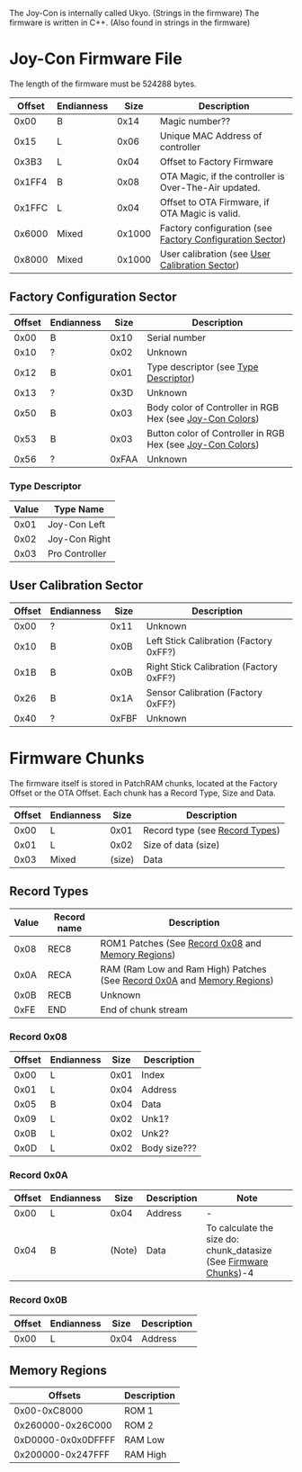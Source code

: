 The Joy-Con is internally called Ukyo. (Strings in the firmware) The
firmware is written in C++. (Also found in strings in the firmware)

# Joy-Con Firmware File

The length of the firmware must be 524288
bytes.

| Offset | Endianness | Size   | Description                                                                                          |
| ------ | ---------- | ------ | ---------------------------------------------------------------------------------------------------- |
| 0x00   | B          | 0x14   | Magic number??                                                                                       |
| 0x15   | L          | 0x06   | Unique MAC Address of controller                                                                     |
| 0x3B3  | L          | 0x04   | Offset to Factory Firmware                                                                           |
| 0x1FF4 | B          | 0x08   | OTA Magic, if the controller is Over-The-Air updated.                                                |
| 0x1FFC | L          | 0x04   | Offset to OTA Firmware, if OTA Magic is valid.                                                       |
| 0x6000 | Mixed      | 0x1000 | Factory configuration (see [Factory Configuration Sector](#Factory_Configuration_Sector "wikilink")) |
| 0x8000 | Mixed      | 0x1000 | User calibration (see [User Calibration Sector](#User_Calibration_Sector "wikilink"))                |

## Factory Configuration Sector

| Offset | Endianness | Size  | Description                                                                                        |
| ------ | ---------- | ----- | -------------------------------------------------------------------------------------------------- |
| 0x00   | B          | 0x10  | Serial number                                                                                      |
| 0x10   | ?          | 0x02  | Unknown                                                                                            |
| 0x12   | B          | 0x01  | Type descriptor (see [Type Descriptor](#Type_Descriptor "wikilink"))                               |
| 0x13   | ?          | 0x3D  | Unknown                                                                                            |
| 0x50   | B          | 0x03  | Body color of Controller in RGB Hex (see [Joy-Con Colors](Joy-Con#Colors.md##Colors "wikilink"))   |
| 0x53   | B          | 0x03  | Button color of Controller in RGB Hex (see [Joy-Con Colors](Joy-Con#Colors.md##Colors "wikilink")) |
| 0x56   | ?          | 0xFAA | Unknown                                                                                            |

### Type Descriptor

| Value | Type Name      |
| ----- | -------------- |
| 0x01  | Joy-Con Left   |
| 0x02  | Joy-Con Right  |
| 0x03  | Pro Controller |

## User Calibration Sector

| Offset | Endianness | Size  | Description                             |
| ------ | ---------- | ----- | --------------------------------------- |
| 0x00   | ?          | 0x11  | Unknown                                 |
| 0x10   | B          | 0x0B  | Left Stick Calibration (Factory 0xFF?)  |
| 0x1B   | B          | 0x0B  | Right Stick Calibration (Factory 0xFF?) |
| 0x26   | B          | 0x1A  | Sensor Calibration (Factory 0xFF?)      |
| 0x40   | ?          | 0xFBF | Unknown                                 |

# Firmware Chunks

The firmware itself is stored in PatchRAM chunks, located at the Factory
Offset or the OTA Offset. Each chunk has a Record Type, Size and
Data.

| Offset | Endianness | Size   | Description                                                |
| ------ | ---------- | ------ | ---------------------------------------------------------- |
| 0x00   | L          | 0x01   | Record type (see [Record Types](#Record_Types "wikilink")) |
| 0x01   | L          | 0x02   | Size of data (size)                                        |
| 0x03   | Mixed      | (size) | Data                                                       |

## Record Types

| Value | Record name | Description                                                                                                                      |
| ----- | ----------- | -------------------------------------------------------------------------------------------------------------------------------- |
| 0x08  | REC8        | ROM1 Patches (See [Record 0x08](#Record_0x08 "wikilink") and [Memory Regions](#Memory_Regions "wikilink"))                       |
| 0x0A  | RECA        | RAM (Ram Low and Ram High) Patches (See [Record 0x0A](#Record_0x0A "wikilink") and [Memory Regions](#Memory_Regions "wikilink")) |
| 0x0B  | RECB        | Unknown                                                                                                                          |
| 0xFE  | END         | End of chunk stream                                                                                                              |

### Record 0x08

| Offset | Endianness | Size | Description  |
| ------ | ---------- | ---- | ------------ |
| 0x00   | L          | 0x01 | Index        |
| 0x01   | L          | 0x04 | Address      |
| 0x05   | B          | 0x04 | Data         |
| 0x09   | L          | 0x02 | Unk1?        |
| 0x0B   | L          | 0x02 | Unk2?        |
| 0x0D   | L          | 0x02 | Body size??? |

### Record 0x0A

| Offset | Endianness | Size   | Description | Note                                                                                             |
| ------ | ---------- | ------ | ----------- | ------------------------------------------------------------------------------------------------ |
| 0x00   | L          | 0x04   | Address     | \-                                                                                               |
| 0x04   | B          | (Note) | Data        | To calculate the size do: chunk\_datasize (See [Firmware Chunks](#Firmware_Chunks "wikilink"))-4 |

### Record 0x0B

| Offset | Endianness | Size | Description |
| ------ | ---------- | ---- | ----------- |
| 0x00   | L          | 0x04 | Address     |

## Memory Regions

| Offsets            | Description |
| ------------------ | ----------- |
| 0x00-0xC8000       | ROM 1       |
| 0x260000-0x26C000  | ROM 2       |
| 0xD0000-0x0x0DFFFF | RAM Low     |
| 0x200000-0x247FFF  | RAM High    |
